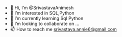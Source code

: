 - 👋 Hi, I’m @SrivastavaAnimesh
- 👀 I’m interested in SQL,Python
- 🌱 I’m currently learning Sql Python
- 💞️ I’m looking to collaborate on ...
- 📫 How to reach me srivastava.annie6@gmail.com

<!---
SrivastavaAnimesh/SrivastavaAnimesh is a ✨ special ✨ repository because its `README.md` (this file) appears on your GitHub profile.
You can click the Preview link to take a look at your changes.
--->
